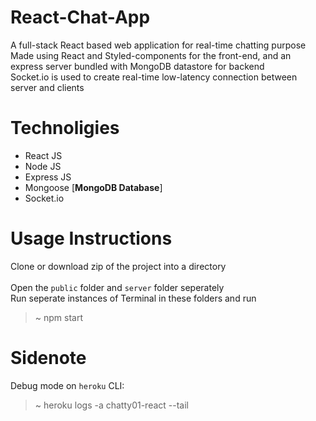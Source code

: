 # React-Chat-App
A full-stack React based web application for real-time chatting purpose <br>
Made using React and Styled-components for the front-end, and an express server bundled with MongoDB datastore for backend <br>
Socket.io is used to create real-time low-latency connection between server and clients <br>

# Technoligies
- React JS
- Node JS
- Express JS
- Mongoose [**MongoDB Database**]
- Socket.io

# Usage Instructions
Clone or download zip of the project into a directory <br><br>
Open the `public` folder and  `server` folder seperately <br>
Run seperate instances of Terminal in these folders and run
>\~ npm start

# Sidenote
Debug mode on `heroku` CLI:
>\~ heroku logs -a chatty01-react --tail
